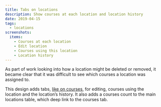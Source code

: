 ```yaml
---
title: Tabs on locations
description: Show courses at each location and location history
date: 2019-04-15
tags:
  - locations
screenshots:
  items:
    - Courses at each location
    - Edit location
    - Courses using this location
    - Location history
---
```


As part of work looking into how a location might be deleted or removed, it became clear that it was difficult to see which courses a location was assigned to.

This design adds tabs, [like on courses](/publish-teacher-training-courses/course-tabs), for editing, courses using the location and the location’s history. It also adds a courses count to the main locations table, which deep link to the courses tab.

